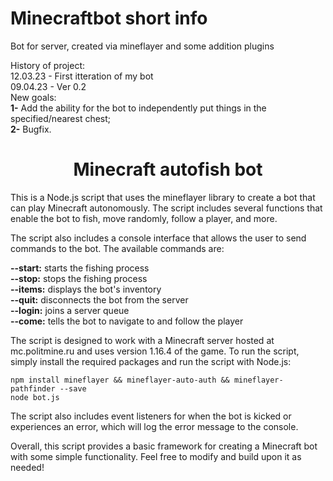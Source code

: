 # Minecraftbot short info
Bot for server, created via mineflayer and some addition plugins

History of project: <br>
12.03.23 - First itteration of my bot <br>
09.04.23 - Ver 0.2<br>
New goals:<br>
<strong>1-</strong> Add the ability for the bot to independently put things in the specified/nearest chest;<br>
<strong>2-</strong> Bugfix.

<h1 align="center">Minecraft autofish bot</h1> 

This is a Node.js script that uses the mineflayer library to create a bot that can play Minecraft autonomously. The script includes several functions that enable the bot to fish, move randomly, follow a player, and more.

The script also includes a console interface that allows the user to send commands to the bot. The available commands are:

<strong>--start:</strong> starts the fishing process <br>
<strong>--stop:</strong> stops the fishing process <br>
<strong>--items:</strong> displays the bot's inventory <br>
<strong>--quit:</strong> disconnects the bot from the server <br>
<strong>--login:</strong> joins a server queue  <br>
<strong>--come:</strong> tells the bot to navigate to and follow the player  <br>

The script is designed to work with a Minecraft server hosted at mc.politmine.ru and uses version 1.16.4 of the game. To run the script, simply install the required packages and run the script with Node.js:
```
npm install mineflayer && mineflayer-auto-auth && mineflayer-pathfinder --save
node bot.js
```
The script also includes event listeners for when the bot is kicked or experiences an error, which will log the error message to the console.

Overall, this script provides a basic framework for creating a Minecraft bot with some simple functionality. Feel free to modify and build upon it as needed!
